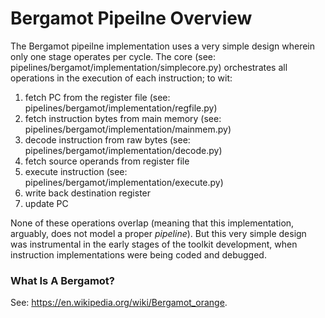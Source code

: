 # Bergamot Pipeilne Overview

The Bergamot pipeilne implementation uses a very simple design wherein only
one stage operates per cycle. The core
(see: pipelines/bergamot/implementation/simplecore.py) orchestrates all
operations in the execution of each instruction; to wit:

1. fetch PC from the register file (see: pipelines/bergamot/implementation/regfile.py)
2. fetch instruction bytes from main memory (see: pipelines/bergamot/implementation/mainmem.py)
3. decode instruction from raw bytes (see: pipelines/bergamot/implementation/decode.py)
4. fetch source operands from register file
5. execute instruction (see: pipelines/bergamot/implementation/execute.py)
6. write back destination register
7. update PC

None of these operations overlap (meaning that this implementation, arguably,
does not model a proper _pipeline_). But this very simple design was
instrumental in the early stages of the toolkit development, when instruction
implementations were being coded and debugged.

### What Is A Bergamot?

See: https://en.wikipedia.org/wiki/Bergamot_orange.